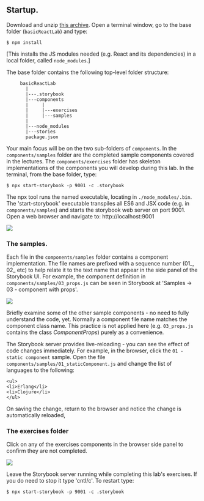 ## Startup.

Download and unzip [this archive][code]. Open a terminal window, go to the base folder (`basicReactLab`) and type:
~~~
$ npm install
~~~
[This installs the JS modules needed (e.g. React and its dependencies) in a local folder, called `node_modules`.]

The base folder contains the following top-level folder structure:
~~~
     basicReactLab
       |
       |---.storybook
       |---components
       |     |
       |     |---exercises
       |     |---samples
       |
       |---node_modules
       |---stories
       package.json
~~~
Your main focus will be on the two sub-folders of `components`. In the `components/samples` folder are the completed sample components covered in the lectures. The `components/exercises` folder has skeleton implementations of the components you will develop during this lab. In the terminal, from the base folder, type:
~~~
$ npx start-storybook -p 9001 -c .storybook
~~~
The npx tool runs the named executable, locating in `./node_modules/.bin`. The 'start-storybook' executable transpiles all ES6 and JSX code (e.g. in `components/samples`) and starts the storybook web server on port 9001. Open a web browser and navigate to: http://localhost:9001 

![][storybook] 

### The samples.

Each file in the `components/samples` folder contains a component implementation. The file names are prefixed with a sequence number (01_, 02_ etc) to help relate it to the text name that appear in the side panel of the Storybook UI. For example, the component definition in `components/samples/03_props.js` can be seen in Storybook at 'Samples -> 03 - component with props'.

![][numbers] 

Briefly examine some of the other sample components - no need to fully understand the code, yet. Normally a component file name matches the component class name. This practice is not applied here (e.g. `03_props.js` contains the class *ComponentProps*) purely as a convenience.

The Storybook server provides live-reloading - you can see the effect of code changes immediately. For example, in the browser, click the `01 - static component` sample. Open the file `components/samples/01_staticComponent.js` and change the list of languages to the following:
~~~
<ul>
<li>Erlang</li>
<li>Clojure</li>
</ul>  
~~~
On saving the change, return to the browser and notice the change is automatically reloaded,

### The exercises folder

Click on any of the exercises components in the browser side panel to confirm they are not completed.

![][exercises] 

Leave the Storybook server running while completing this lab's exercises. If you do need to stop it type 'cntl/c'. To restart type:
~~~
$ npx start-storybook -p 9001 -c .storybook
~~~
[code]: ./archives/start.zip
[storybook]: ./img/storybook.png
[numbers]: ./img/numbers.png
[exercises]: ./img/exercises.png